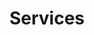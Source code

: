 ---
title: Services
sections:
  - type: secondary_hero_section
    title: Services
    image: images/services-hero-bg-pic.jpeg
  - type: page_title
    title: On-Campus Services    
template: advanced
---